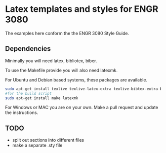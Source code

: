 # Latex templates and styles for ENGR 3080

The examples here conform the the ENGR 3080 Style Guide.

## Dependencies

Minimally you will need latex, bibliotex, biber.

To use the Makefile provide you will also need latexmk.

For Ubuntu and Debian based systems, these packages are available.
```bash
sudo apt-get install texlive texlive-latex-extra texlive-bibtex-extra biber
#for the build script
sudo apt-get install make latexmk
```

For Windows or MAC you are on your own. Make a pull request and update the instructions.

## TODO

- split out sections into different files
- make a separate .sty file
